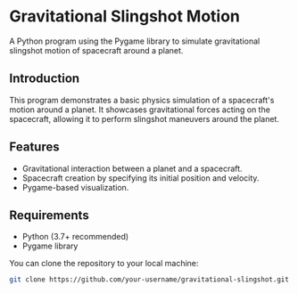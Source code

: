 # Gravitational Slingshot Motion

A Python program using the Pygame library to simulate gravitational slingshot motion of spacecraft around a planet.

## Introduction

This program demonstrates a basic physics simulation of a spacecraft's motion around a planet. It showcases gravitational forces acting on the spacecraft, allowing it to perform slingshot maneuvers around the planet.

## Features

- Gravitational interaction between a planet and a spacecraft.
- Spacecraft creation by specifying its initial position and velocity.
- Pygame-based visualization.

## Requirements

- Python (3.7+ recommended)
- Pygame library

 You can clone the repository to your local machine:

   ```bash
   git clone https://github.com/your-username/gravitational-slingshot.git

